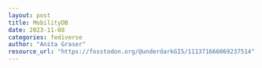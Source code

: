 ```yaml
---
layout: post
title: MobilityDB
date: 2023-11-08
categories: fediverse
author: "Anita Graser"
resource_url: "https://fosstodon.org/@underdarkGIS/111371666069237514"
---
```




